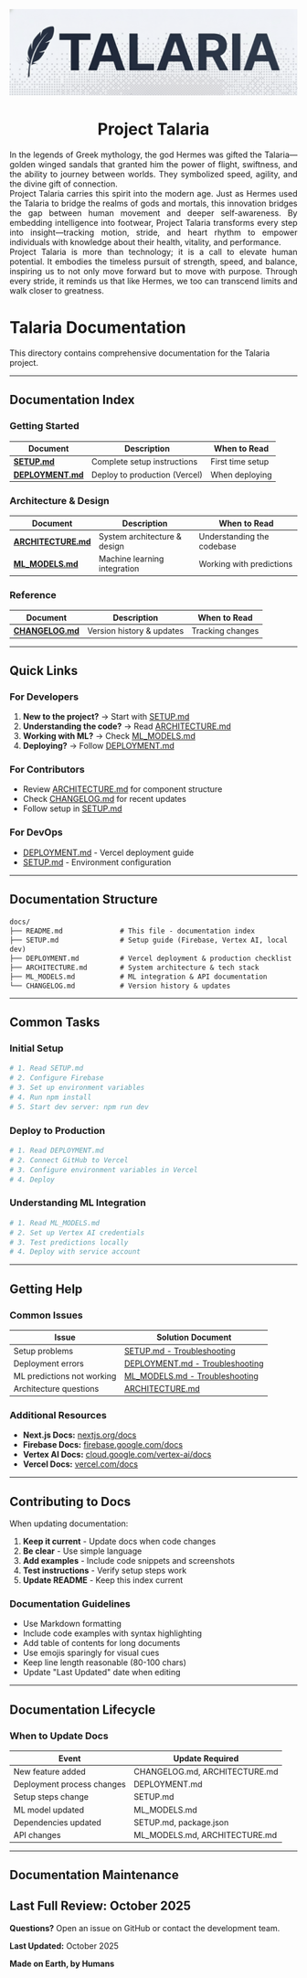 <p align = 'center'>
  <img src = 'https://github.com/Meet2304/Project-Talaria/blob/main/Talaria/public/images/Assets/Talaria-Banner-v0.2.png'>
</p>

<h1 align="center">Project Talaria</h1>

<p align = 'justify'>
  In the legends of Greek mythology, the god Hermes was gifted the Talaria—golden winged sandals that granted him the power of flight, swiftness, and the ability to journey between worlds. They symbolized speed, agility, and the divine gift of connection.
  <br>
  Project Talaria carries this spirit into the modern age. Just as Hermes used the Talaria to bridge the realms of gods and mortals, this innovation bridges the gap between human movement and deeper self-awareness. By embedding intelligence into footwear, Project Talaria transforms every step into insight—tracking motion, stride, and heart rhythm to empower individuals with knowledge about their health, vitality, and performance.
  <br>
  Project Talaria is more than technology; it is a call to elevate human potential. It embodies the timeless pursuit of strength, speed, and balance, inspiring us to not only move forward but to move with purpose. Through every stride, it reminds us that like Hermes, we too can transcend limits and walk closer to greatness.
</p>

# Talaria Documentation

This directory contains comprehensive documentation for the Talaria project.

---

## Documentation Index

### Getting Started

| Document | Description | When to Read |
|----------|-------------|--------------|
| **[SETUP.md](./SETUP.md)** | Complete setup instructions | First time setup |
| **[DEPLOYMENT.md](./DEPLOYMENT.md)** | Deploy to production (Vercel) | When deploying |

### Architecture & Design

| Document | Description | When to Read |
|----------|-------------|--------------|
| **[ARCHITECTURE.md](./ARCHITECTURE.md)** | System architecture & design | Understanding the codebase |
| **[ML_MODELS.md](./ML_MODELS.md)** | Machine learning integration | Working with predictions |

### Reference

| Document | Description | When to Read |
|----------|-------------|--------------|
| **[CHANGELOG.md](./CHANGELOG.md)** | Version history & updates | Tracking changes |

---

## Quick Links

### For Developers
1. **New to the project?** → Start with [SETUP.md](./SETUP.md)
2. **Understanding the code?** → Read [ARCHITECTURE.md](./ARCHITECTURE.md)
3. **Working with ML?** → Check [ML_MODELS.md](./ML_MODELS.md)
4. **Deploying?** → Follow [DEPLOYMENT.md](./DEPLOYMENT.md)

### For Contributors
- Review [ARCHITECTURE.md](./ARCHITECTURE.md) for component structure
- Check [CHANGELOG.md](./CHANGELOG.md) for recent updates
- Follow setup in [SETUP.md](./SETUP.md)

### For DevOps
- [DEPLOYMENT.md](./DEPLOYMENT.md) - Vercel deployment guide
- [SETUP.md](./SETUP.md) - Environment configuration

---

## Documentation Structure

```
docs/
├── README.md              # This file - documentation index
├── SETUP.md               # Setup guide (Firebase, Vertex AI, local dev)
├── DEPLOYMENT.md          # Vercel deployment & production checklist
├── ARCHITECTURE.md        # System architecture & tech stack
├── ML_MODELS.md           # ML integration & API documentation
└── CHANGELOG.md           # Version history & updates
```

---

## Common Tasks

### Initial Setup
```bash
# 1. Read SETUP.md
# 2. Configure Firebase
# 3. Set up environment variables
# 4. Run npm install
# 5. Start dev server: npm run dev
```

### Deploy to Production
```bash
# 1. Read DEPLOYMENT.md
# 2. Connect GitHub to Vercel
# 3. Configure environment variables in Vercel
# 4. Deploy
```

### Understanding ML Integration
```bash
# 1. Read ML_MODELS.md
# 2. Set up Vertex AI credentials
# 3. Test predictions locally
# 4. Deploy with service account
```

---

## Getting Help

### Common Issues

| Issue | Solution Document |
|-------|-------------------|
| Setup problems | [SETUP.md - Troubleshooting](./SETUP.md#troubleshooting) |
| Deployment errors | [DEPLOYMENT.md - Troubleshooting](./DEPLOYMENT.md#troubleshooting) |
| ML predictions not working | [ML_MODELS.md - Troubleshooting](./ML_MODELS.md#troubleshooting) |
| Architecture questions | [ARCHITECTURE.md](./ARCHITECTURE.md) |

### Additional Resources

- **Next.js Docs:** [nextjs.org/docs](https://nextjs.org/docs)
- **Firebase Docs:** [firebase.google.com/docs](https://firebase.google.com/docs)
- **Vertex AI Docs:** [cloud.google.com/vertex-ai/docs](https://cloud.google.com/vertex-ai/docs)
- **Vercel Docs:** [vercel.com/docs](https://vercel.com/docs)

---

## Contributing to Docs

When updating documentation:

1. **Keep it current** - Update docs when code changes
2. **Be clear** - Use simple language
3. **Add examples** - Include code snippets and screenshots
4. **Test instructions** - Verify setup steps work
5. **Update README** - Keep this index current

### Documentation Guidelines

- Use Markdown formatting
- Include code examples with syntax highlighting
- Add table of contents for long documents
- Use emojis sparingly for visual cues
- Keep line length reasonable (80-100 chars)
- Update "Last Updated" date when editing

---

## Documentation Lifecycle

### When to Update Docs

| Event | Update Required |
|-------|----------------|
| New feature added | CHANGELOG.md, ARCHITECTURE.md |
| Deployment process changes | DEPLOYMENT.md |
| Setup steps change | SETUP.md |
| ML model updated | ML_MODELS.md |
| Dependencies updated | SETUP.md, package.json |
| API changes | ML_MODELS.md, ARCHITECTURE.md |

---

## Documentation Maintenance

**Last Full Review:** October 2025
---

**Questions?** Open an issue on GitHub or contact the development team.

**Last Updated:** October 2025
  
**Made on Earth, by Humans**
